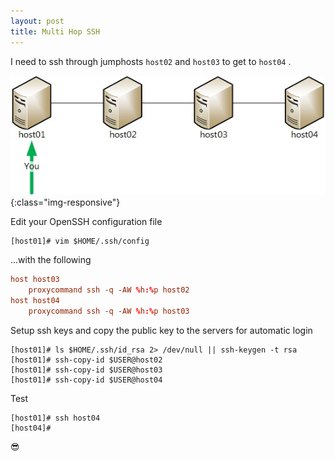 ```yaml
---
layout: post
title: Multi Hop SSH
---
```


I need to ssh through jumphosts `host02` and `host03` to get to `host04` .

![SSH Multihop](/public/img/multihop-ssh/hosts.jpg){:class="img-responsive"}


Edit your OpenSSH configuration file

```
[host01]# vim $HOME/.ssh/config
```

...with the following

```conf
host host03
    proxycommand ssh -q -AW %h:%p host02
host host04
    proxycommand ssh -q -AW %h:%p host03
```

Setup ssh keys and copy the public key to the servers for automatic login

```
[host01]# ls $HOME/.ssh/id_rsa 2> /dev/null || ssh-keygen -t rsa
[host01]# ssh-copy-id $USER@host02
[host01]# ssh-copy-id $USER@host03
[host01]# ssh-copy-id $USER@host04
```

Test

```
[host01]# ssh host04
[host04]#
```

:sunglasses:
